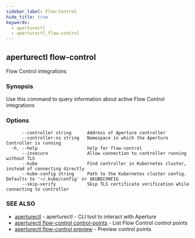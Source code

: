 ```yaml
---
sidebar_label: Flow-Control
hide_title: true
keywords:
  - aperturectl
  - aperturectl_flow-control
---
```


<!-- markdownlint-disable -->

## aperturectl flow-control

Flow Control integrations

### Synopsis

Use this command to query information about active Flow Control integrations

### Options

```
      --controller string      Address of Aperture controller
      --controller-ns string   Namespace in which the Aperture Controller is running
  -h, --help                   help for flow-control
      --insecure               Allow connection to controller running without TLS
      --kube                   Find controller in Kubernetes cluster, instead of connecting directly
      --kube-config string     Path to the Kubernetes cluster config. Defaults to '~/.kube/config' or $KUBECONFIG
      --skip-verify            Skip TLS certificate verification while connecting to controller
```

### SEE ALSO

- [aperturectl](/reference/aperturectl/aperturectl.md) - aperturectl - CLI tool to interact with Aperture
- [aperturectl flow-control control-points](/reference/aperturectl/flow-control/control-points/control-points.md) - List Flow Control control points
- [aperturectl flow-control preview](/reference/aperturectl/flow-control/preview/preview.md) - Preview control points
